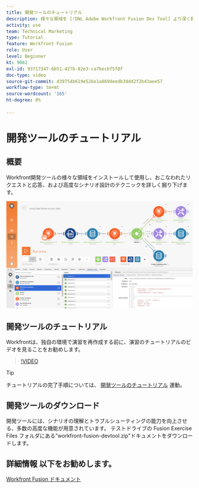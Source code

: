 ```yaml
---
title: 開発ツールのチュートリアル
description: 様々な領域を [!DNL Adobe Workfront Fusion Dev Tool] より深く掘り下げてシナリオ設計のテクニックを掘り下げる
activity: use
team: Technical Marketing
type: Tutorial
feature: Workfront Fusion
role: User
level: Beginner
kt: 9062
exl-id: 93717347-6b51-427b-82e3-ca7becbf5f0f
doc-type: video
source-git-commit: d39754b619e526e1a869deedb38dd2f2b43aee57
workflow-type: tm+mt
source-wordcount: '165'
ht-degree: 0%

---
```


# 開発ツールのチュートリアル

## 概要

Workfront開発ツールの様々な領域をインストールして使用し、おこなわれたリクエストと応答、および高度なシナリオ設計のテクニックを詳しく掘り下げます。

![Fusion シナリオと開発ツールのイメージ](assets/troubleshooting-and-error-handling-1.png)

## 開発ツールのチュートリアル

Workfrontは、独自の環境で演習を再作成する前に、演習のチュートリアルのビデオを見ることをお勧めします。

>[!VIDEO](https://video.tv.adobe.com/v/335303/?quality=12)

>[!TIP]
>
>チュートリアルの完了手順については、 [開発ツールのチュートリアル](https://experienceleague.adobe.com/docs/workfront-learn/tutorials-workfront/fusion/exercises/devtool.html?lang=en) 運動。


## 開発ツールのダウンロード

開発ツールには、シナリオの理解とトラブルシューティングの能力を向上させる、多数の高度な機能が用意されています。 テストドライブの Fusion Exercise Files フォルダにある&quot;workfront-fusion-devtool.zip&quot;ドキュメントをダウンロードします。



## 詳細情報 以下をお勧めします。

[Workfront Fusion ドキュメント](https://experienceleague.adobe.com/docs/workfront/using/adobe-workfront-fusion/workfront-fusion-2.html?lang=en)
